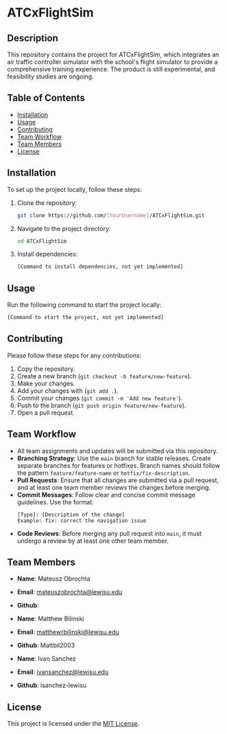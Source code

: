 # ATCxFlightSim

## Description

This repository contains the project for ATCxFlightSim, which integrates an air traffic controller simulator with the school's flight simulator to provide a comprehensive training experience. The product is still experimental, and feasibility studies are ongoing.

## Table of Contents

- [Installation](#installation)
- [Usage](#usage)
- [Contributing](#contributing)
- [Team Workflow](#team-workflow)
- [Team Members](#team-members)
- [License](#license)

## Installation

To set up the project locally, follow these steps:

1. Clone the repository:
   ```bash
   git clone https://github.com/[YourUsername]/ATCxFlightSim.git
   ```
2. Navigate to the project directory:
   ```bash
   cd ATCxFlightSim
   ```
3. Install dependencies:
   ```bash
   [Command to install dependencies, not yet implemented]
   ```

## Usage

Run the following command to start the project locally:

```bash
[Command to start the project, not yet implemented]
```

## Contributing

Please follow these steps for any contributions:

1. Copy the repository.
2. Create a new branch (`git checkout -b feature/new-feature`).
3. Make your changes.
4. Add your changes with (`git add .`).
5. Commit your changes (`git commit -m 'Add new feature'`).
6. Push to the branch (`git push origin feature/new-feature`).
7. Open a pull request.

## Team Workflow

- All team assignments and updates will be submitted via this repository.
- **Branching Strategy**: Use the `main` branch for stable releases. Create separate branches for features or hotfixes. Branch names should follow the pattern `feature/feature-name` or `hotfix/fix-description`.
- **Pull Requests**: Ensure that all changes are submitted via a pull request, and at least one team member reviews the changes before merging.
- **Commit Messages**: Follow clear and concise commit message guidelines. Use the format:
  ```
  [Type]: [Description of the change]
  Example: fix: correct the navigation issue
  ```
- **Code Reviews**: Before merging any pull request into `main`, it must undergo a review by at least one other team member.

## Team Members

- **Name**: Mateusz Obrochta
- **Email**: mateuszobrochta@lewisu.edu
- **Github**:

- **Name**: Matthew Bilinski
- **Email**: matthewrbilinski@lewisu.edu
- **Github**: Mattbil2003


- **Name**: Ivan Sanchez
- **Email**: ivansanchez@lewisu.edu
- **Github**: isanchez-lewisu

## License

This project is licensed under the [MIT License](LICENSE).
